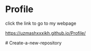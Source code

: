 # Profile
click the link to go to my webpage

https://uzmashxxxikh.github.io/Profile/


#   C r e a t e - a - n e w - r e p o s i t o r y  
 